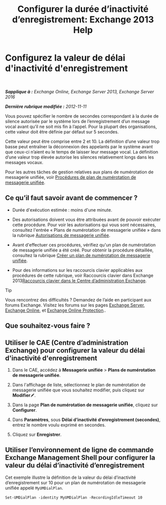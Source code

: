 ﻿---
title: 'Configurer la durée d’inactivité d’enregistrement: Exchange 2013 Help'
TOCTitle: Configurez la valeur de délai d'inactivité d'enregistrement
ms:assetid: a7fb9a09-fde9-447d-ad2c-95598405e99b
ms:mtpsurl: https://technet.microsoft.com/fr-fr/library/Ee423550(v=EXCHG.150)
ms:contentKeyID: 50478840
ms.date: 05/23/2018
mtps_version: v=EXCHG.150
ms.translationtype: MT
---

# Configurez la valeur de délai d'inactivité d'enregistrement

 

_**Sapplique à :** Exchange Online, Exchange Server 2013, Exchange Server 2016_

_**Dernière rubrique modifiée :** 2012-11-11_

Vous pouvez spécifier le nombre de secondes correspondant à la durée de silence autorisée par le système lors de l’enregistrement d’un message vocal avant qu’il ne soit mis fin à l’appel. Pour la plupart des organisations, cette valeur doit être définie par défaut sur 5 secondes.

Cette valeur peut être comprise entre 2 et 10. La définition d’une valeur trop basse peut entraîner la déconnexion des appelants par le système avant que ceux-ci n’aient eu le temps de laisser leur message vocal. La définition d’une valeur trop élevée autorise les silences relativement longs dans les messages vocaux.

Pour les autres tâches de gestion relatives aux plans de numérotation de messagerie unifiée, voir [Procédures de plan de numérotation de messagerie unifiée](um-dial-plan-procedures-exchange-2013-help.md).

## Ce qu’il faut savoir avant de commencer ?

  - Durée d'exécution estimée : moins d'une minute.

  - Des autorisations doivent vous être attribuées avant de pouvoir exécuter cette procédure. Pour voir les autorisations qui vous sont nécessaires, consultez l'entrée « Plans de numérotation de messagerie unifiée » dans la rubrique [Autorisations de messagerie unifiée](unified-messaging-permissions-exchange-2013-help.md).

  - Avant d'effectuer ces procédures, vérifiez qu'un plan de numérotation de messagerie unifiée a été créé. Pour obtenir la procédure détaillée, consultez la rubrique [Créer un plan de numérotation de messagerie unifiée](create-a-um-dial-plan-exchange-2013-help.md).

  - Pour des informations sur les raccourcis clavier applicables aux procédures de cette rubrique, voir Raccourcis clavier dans Exchange 2013[Raccourcis clavier dans le Centre d’administration Exchange](keyboard-shortcuts-in-the-exchange-admin-center-exchange-online-protection-help.md).

> [!TIP]
> Vous rencontrez des difficultés ? Demandez de l’aide en participant aux forums Exchange. Visitez les forums sur les pages <a href="https://go.microsoft.com/fwlink/p/?linkid=60612">Exchange Server</a>, <a href="https://go.microsoft.com/fwlink/p/?linkid=267542">Exchange Online</a>, et <a href="https://go.microsoft.com/fwlink/p/?linkid=285351">Exchange Online Protection</a>..


## Que souhaitez-vous faire ?

## Utiliser le CAE (Centre d’administration Exchange) pour configurer la valeur du délai d'inactivité d'enregistrement

1.  Dans le CAE, accédez à **Messagerie unifiée** \> **Plans de numérotation de messagerie unifiée**.

2.  Dans l'affichage de liste, sélectionnez le plan de numérotation de messagerie unifiée que vous souhaitez modifier, puis cliquez sur **Modifier**![Icône Modifier](images/Bb124582.6f53ccb2-1f13-4c02-bea0-30690e6ea71d(EXCHG.150).gif "Icône Modifier").

3.  Dans la page **Plan de numérotation de messagerie unifiée**, cliquez sur **Configurer**.

4.  Dans **Paramètres**, sous **Délai d’inactivité d’enregistrement (secondes)**, entrez le nombre voulu exprimé en secondes.

5.  Cliquez sur **Enregistrer**.

## Utiliser l’environnement de ligne de commande Exchange Management Shell pour configurer la valeur du délai d’inactivité d’enregistrement

Cet exemple illustre la définition de la valeur du délai d’inactivité d’enregistrement sur 10 pour un plan de numérotation de messagerie unifiée appelé `MyUMDialPlan`.

    Set-UMDialPlan -identity MyUMDialPlan -RecordingIdleTimeout 10

